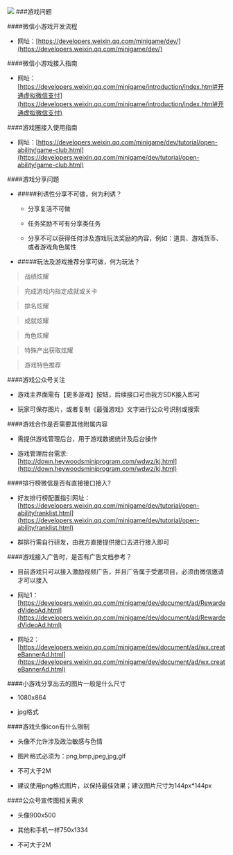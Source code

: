 ![](http://heywoods-down.oss-cn-shenzhen.aliyuncs.com/wdwz/xhw.jpg)
###游戏问题



####微信小游戏开发流程

* 网址：[https://developers.weixin.qq.com/minigame/dev/](https://developers.weixin.qq.com/minigame/dev/)

####微信小游戏接入指南

* 网址：[https://developers.weixin.qq.com/minigame/introduction/index.html#开通虚拟微信支付](https://developers.weixin.qq.com/minigame/introduction/index.html#开通虚拟微信支付)

####游戏圈接入使用指南

* 网址：[https://developers.weixin.qq.com/minigame/dev/tutorial/open-ability/game-club.html](https://developers.weixin.qq.com/minigame/dev/tutorial/open-ability/game-club.html)


####游戏分享问题

* #####利诱性分享不可做，何为利诱？

	* 分享复活不可做


	* 任务奖励不可有分享类任务


	* 分享不可以获得任何涉及游戏玩法奖励的内容，例如：道具、游戏货币、或者游戏角色属性 


* #####玩法及游戏推荐分享可做，何为玩法？

> 战绩炫耀
 

> 完成游戏内指定成就或关卡
  

> 排名炫耀
 

> 成就炫耀
 

> 角色炫耀
  

> 特殊产出获取炫耀
   
>  游戏特色推荐


####游戏公众号关注

* 游戏主界面需有【更多游戏】按钮，后续接口可由我方SDK接入即可
   
* 玩家可保存图片，或者复制《最强游戏》文字进行公众号识别或搜索 

####游戏合作是否需要其他附属内容

* 需提供游戏管理后台，用于游戏数据统计及后台操作
  
* 游戏管理后台需求:[http://down.heywoodsminiprogram.com/wdwz/kj.html](http://down.heywoodsminiprogram.com/wdwz/kj.html) 

####排行榜微信是否有直接接口接入?

* 好友排行榜配置指引网址：[https://developers.weixin.qq.com/minigame/dev/tutorial/open-ability/ranklist.html](https://developers.weixin.qq.com/minigame/dev/tutorial/open-ability/ranklist.html)

* 群排行需自行研发，由我方直接提供接口去进行接入即可

####游戏接入广告时，是否有广告文档参考？

* 目前游戏只可以接入激励视频广告，并且广告属于受邀项目，必须由微信邀请才可以接入
   
* 网址1：[https://developers.weixin.qq.com/minigame/dev/document/ad/RewardedVideoAd.html](https://developers.weixin.qq.com/minigame/dev/document/ad/RewardedVideoAd.html)

* 网址2：[https://developers.weixin.qq.com/minigame/dev/document/ad/wx.createBannerAd.html](https://developers.weixin.qq.com/minigame/dev/document/ad/wx.createBannerAd.html)

####小游戏分享出去的图片一般是什么尺寸

* 1080x864

* jpg格式

####游戏头像icon有什么限制

* 头像不允许涉及政治敏感与色情

* 图片格式必须为：png,bmp,jpeg,jpg,gif

* 不可大于2M

* 建议使用png格式图片，以保持最佳效果；建议图片尺寸为144px*144px

####公众号宣传图相关需求

* 头像900x500

* 其他和手机一样750x1334

* 不可大于2M

